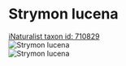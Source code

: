 
Strymon lucena
==============
  
[iNaturalist taxon id: 710829](https://www.inaturalist.org/taxa/710829)  
![Strymon lucena](https://inaturalist-open-data.s3.amazonaws.com/photos/188340298/medium.jpg)  
![Strymon lucena](https://inaturalist-open-data.s3.amazonaws.com/photos/188340264/medium.jpg)